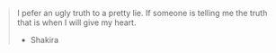 > I pefer an ugly truth to a pretty lie. If someone is telling me the truth that is when I will give my heart.
>
> - Shakira 